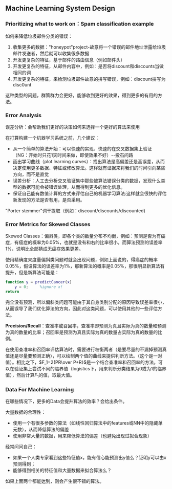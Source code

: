 ## Machine Learning System Design

### Prioritizing what to work on：Spam classification example

如何来降低垃圾邮件分类的错误：

1. 收集更多的数据："honeypot"project-故意将一个错误的邮件地址泄露给垃圾邮件发送者，然后就可以收集很多数据
2. 开发更复杂的特征，基于邮件的路由信息（例如邮件头）
3. 开发更复杂的特征，从邮件内容中，例如：是否将discount和discounts当做相同的词
4. 开发更复杂的特征，来检测垃圾邮件故意的拼写错误，例如：discount拼写为disc0unt

这种类型的问题，群策群力会更好，能够收到更好的效果，得到更多的有用的方法。

### Error Analysis

误差分析：会帮助我们更好的决策如何来选择一个更好的算法来使用

在打算构建一个机器学习系统之前，几个建议：

- 从一个简单的算法开始：可以快速的实现、快速的在交叉数据集上验证（NG：开始时只花1天时间来做，即使效果不好）--投石问路
- 画出学习曲线（plot learning curves）：找出算法是高偏差还是高误差，从而决定使用更多数据、特征或修改算法。这样就有证据来将我们的时间引向某些方向，而不是直觉
- 误差分析：人工去分析交叉验证集中那些被算法错误分类的数据，发现什么类型的数据可能会被错误处理，从而得到更多的优化信息。
- 保证自己能有数值计算的方式来评估自己的机器学习算法:这样就会很快的评估新发现的方法是否有用，是否采用。 

"Porter stemmer"词干提取（例如：discount/discounts/discounted)

### Error Metrics for Skewed Classes

Skewed Classes：偏斜类，即各个类的数量分布不均衡，例如：预测是否为有癌症，有癌症的概率为0.05%，也就是没有和右的比率很小，而算法预测的误差率1%，说明比全部猜成无癌症效果更差。

使用精确度来度量偏斜类问题时就会出现问题，例如上面说的，得癌症的概率0.05%，假设算法的误差率为1%，那新算法的概率是0.05%，那很明显新算法有提升，但是新算法可能是：

```matlab
function y = predictCancer(x)
    y = 0;     %ignore x!
return
```

完全没有预测，所以偏斜类问题可能由于其自身类别分配的原因导致误差率很小，从而误导了我们优化算法的方向，因此对这类问题，可以使用其他的一些评估方法。

__Precision/Recall__：查准率或召回率，查准率即预测为真且实际为真的数量和预测为真的数量的比率；召回率是预测为真且实际为真的数量占实际为真的数量的比例。

在使用查准率和召回率评估算法时，需要进行权衡两者（是要尽量的不漏掉预测真值还是尽量要预测正确），可以绘制两个值的曲线来提供判断方法。（这个是一对值）。相比之下，$F_1=2{PR\over P+R}$是一个结合查准率和召回率的方法。可以在验证集上尝试不同的临界值（logistics下，用来判断分类结果为0或为1的临界值），然后计算$F_1$的值，取最大值。

### Data For Machine Learning

在哪些情况下，更多的Data会提升算法的效率？会给出条件。

大量数据的合理性：

* 使用一个有很多参数的算法（如线性回归算法中的features或NN中的隐藏单元数），从而降低算法的偏差
* 使用非常大量的数据，用来降低算法的偏差（也避免出现过拟合现象）

经常问问自己：

* 如果一个人类专家看到这些特征值x，能有信心能预测出y值么？证明y可以由x预测得到；
* 能够得到相关的特征值和大量数据来拟合算法么？

如果上面两个都能达到，则会产生很不错的算法。

